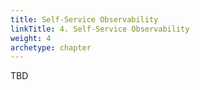 ```yaml
---
title: Self-Service Observability
linkTitle: 4. Self-Service Observability
weight: 4
archetype: chapter
---
```


TBD
